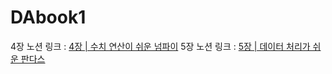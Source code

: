 # DAbook1

4장 노션 링크 : [4장 | 수치 연산이 쉬운 넘파이](https://www.notion.so/4-e9642c7d63604d51b447bf12d832ee75?pvs=4)
5장 노션 링크 : [5장 | 데이터 처리가 쉬운 판다스](https://www.notion.so/5-945c851f37f04857b11e28a04a2ec88c?pvs=4)
